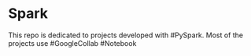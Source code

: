 # Spark

This repo is dedicated to projects developed with #PySpark. Most of the projects use #GoogleCollab #Notebook
